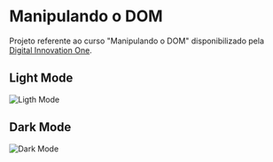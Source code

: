 # Manipulando o DOM

Projeto referente ao curso "Manipulando o DOM" disponibilizado pela [Digital Innovation One](https://digitalinnovation.one/).

## Light Mode

![Ligth Mode](https://user-images.githubusercontent.com/63813842/171321682-24e669c3-7086-4872-aa52-c616c306b5bb.png)

## Dark Mode
![Dark Mode](https://user-images.githubusercontent.com/63813842/171321637-f9d1f2be-fb31-441b-8ca7-1dc6aa8d0638.png)
